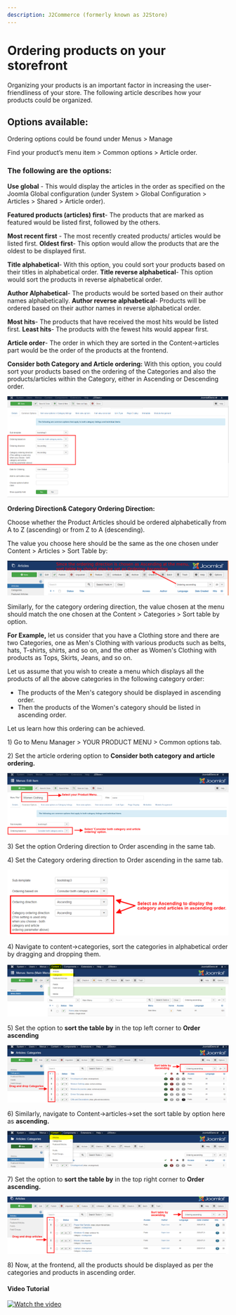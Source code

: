 ```yaml
---
description: J2Commerce (formerly known as J2Store)
---
```


# Ordering products on your storefront

Organizing your products is an important factor in increasing the user-friendliness of your store. The following article describes how your products could be organized.

## Options available: <a href="#options-available" id="options-available"></a>

Ordering options could be found under Menus > Manage&#x20;

Find your product’s menu item > Common options > Article order.

### The following are the options: <a href="#the-following-are-the-options" id="the-following-are-the-options"></a>

**Use global** - This would display the articles in the order as specified on the Joomla Global configuration (under System > Global Configuration > Articles > Shared > Article order).

**Featured products (articles) first**- The products that are marked as featured would be listed first, followed by the others.

**Most recent first** - The most recently created products/ articles would be listed first. **Oldest first**- This option would allow the products that are the oldest to be displayed first.

**Title alphabetical**- With this option, you could sort your products based on their titles in alphabetical order. **Title reverse alphabetical**- This option would sort the products in reverse alphabetical order.

**Author Alphabetical**- The products would be sorted based on their author names alphabetically. **Author reverse alphabetical**- Products will be ordered based on their author names in reverse alphabetical order.

**Most hits**- The products that have received the most hits would be listed first. **Least hits**- The products with the fewest hits would appear first.

**Article order**- The order in which they are sorted in the Content->articles part would be the order of the products at the frontend.

**Consider both Category and Article ordering:** With this option, you could sort your products based on the ordering of the Categories and also the products/articles within the Category, either in Ascending or Descending order.

![](../../assets/commonoptionstab.png)

**Ordering Direction& Category Ordering Direction:**

Choose whether the Product Articles should be ordered alphabetically from A to Z (ascending) or from Z to A (descending).

The value you choose here should be the same as the one chosen under Content > Articles > Sort Table by:

![](../../assets/selection_092.png)

Similarly, for the category ordering direction, the value chosen at the menu should match the one chosen at the Content > Categories > Sort table by option.

**For Example,** let us consider that you have a Clothing store and there are two Categories, one as Men's Clothing with various products such as belts, hats, T-shirts, shirts, and so on, and the other as Women's Clothing with products as Tops, Skirts, Jeans, and so on.

Let us assume that you wish to create a menu which displays all the products of all the above categories in the following category order:

* The products of the Men's category should be displayed in ascending order.
* Then the products of the Women's category should be listed in ascending order.

Let us learn how this ordering can be achieved.

1\) Go to Menu Manager > YOUR PRODUCT MENU > Common options tab.

2\) Set the article ordering option to **Consider both category and article ordering.**

![](../../assets/ordering1.png)

3\) Set the option Ordering direction to Order ascending in the same tab.

4\) Set the Category ordering direction to Order ascending in the same tab.

![](../../assets/ordering2.png)

4\) Navigate to content->categories, sort the categories in alphabetical order by dragging and dropping them.

![](../../assets/ordering3.png)

5\) Set the option to **sort the table by** in the top left corner to **Order ascending**

![](../../assets/ordering7.png)

6\) Similarly, navigate to Content->articles->set the sort table by option here as **ascending.**

![](../../assets/ordering5.png)

7\) Set the option to **sort the table by** in the top right corner to **Order ascending.**

![](../../assets/ordering6.png)

8\) Now, at the frontend, all the products should be displayed as per the categories and products in ascending order.

#### Video Tutorial

[![Watch the video](https://img.youtube.com/vi/xV94OQWvpuY/hqdefault.jpg)](https://www.youtube.com/watch?v=xV94OQWvpuY)
